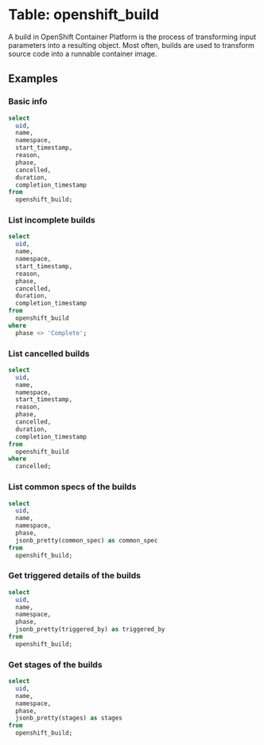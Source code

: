 # Table: openshift_build

A build in OpenShift Container Platform is the process of transforming input parameters into a resulting object. Most often, builds are used to transform source code into a runnable container image.

## Examples

### Basic info

```sql
select
  uid,
  name,
  namespace,
  start_timestamp,
  reason,
  phase,
  cancelled,
  duration,
  completion_timestamp
from
  openshift_build;
```

### List incomplete builds

```sql
select
  uid,
  name,
  namespace,
  start_timestamp,
  reason,
  phase,
  cancelled,
  duration,
  completion_timestamp
from
  openshift_build
where
  phase <> 'Complete';
```

### List cancelled builds

```sql
select
  uid,
  name,
  namespace,
  start_timestamp,
  reason,
  phase,
  cancelled,
  duration,
  completion_timestamp
from
  openshift_build
where
  cancelled;
```

### List common specs of the builds

```sql
select
  uid,
  name,
  namespace,
  phase,
  jsonb_pretty(common_spec) as common_spec
from
  openshift_build;
```

### Get triggered details of the builds

```sql
select
  uid,
  name,
  namespace,
  phase,
  jsonb_pretty(triggered_by) as triggered_by
from
  openshift_build;
```

### Get stages of the builds

```sql
select
  uid,
  name,
  namespace,
  phase,
  jsonb_pretty(stages) as stages
from
  openshift_build;
```